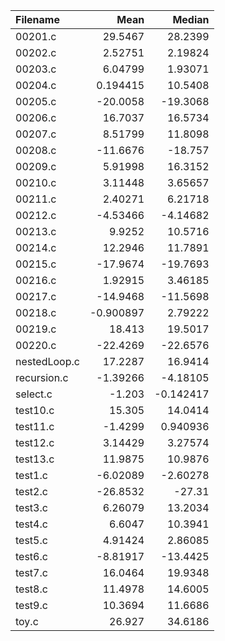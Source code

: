 | Filename     |       Mean |     Median |
|:-------------|-----------:|-----------:|
| 00201.c      |  29.5467   |  28.2399   |
| 00202.c      |   2.52751  |   2.19824  |
| 00203.c      |   6.04799  |   1.93071  |
| 00204.c      |   0.194415 |  10.5408   |
| 00205.c      | -20.0058   | -19.3068   |
| 00206.c      |  16.7037   |  16.5734   |
| 00207.c      |   8.51799  |  11.8098   |
| 00208.c      | -11.6676   | -18.757    |
| 00209.c      |   5.91998  |  16.3152   |
| 00210.c      |   3.11448  |   3.65657  |
| 00211.c      |   2.40271  |   6.21718  |
| 00212.c      |  -4.53466  |  -4.14682  |
| 00213.c      |   9.9252   |  10.5716   |
| 00214.c      |  12.2946   |  11.7891   |
| 00215.c      | -17.9674   | -19.7693   |
| 00216.c      |   1.92915  |   3.46185  |
| 00217.c      | -14.9468   | -11.5698   |
| 00218.c      |  -0.900897 |   2.79222  |
| 00219.c      |  18.413    |  19.5017   |
| 00220.c      | -22.4269   | -22.6576   |
| nestedLoop.c |  17.2287   |  16.9414   |
| recursion.c  |  -1.39266  |  -4.18105  |
| select.c     |  -1.203    |  -0.142417 |
| test10.c     |  15.305    |  14.0414   |
| test11.c     |  -1.4299   |   0.940936 |
| test12.c     |   3.14429  |   3.27574  |
| test13.c     |  11.9875   |  10.9876   |
| test1.c      |  -6.02089  |  -2.60278  |
| test2.c      | -26.8532   | -27.31     |
| test3.c      |   6.26079  |  13.2034   |
| test4.c      |   6.6047   |  10.3941   |
| test5.c      |   4.91424  |   2.86085  |
| test6.c      |  -8.81917  | -13.4425   |
| test7.c      |  16.0464   |  19.9348   |
| test8.c      |  11.4978   |  14.6005   |
| test9.c      |  10.3694   |  11.6686   |
| toy.c        |  26.927    |  34.6186   |